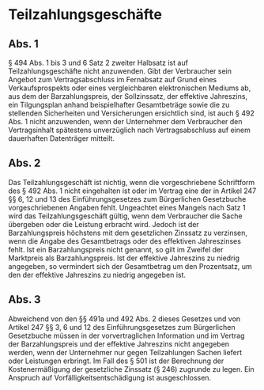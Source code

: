 # Teilzahlungsgeschäfte



## Abs. 1

 § 494 Abs. 1 bis 3 und 6 Satz 2 zweiter Halbsatz ist auf Teilzahlungsgeschäfte nicht anzuwenden. Gibt der Verbraucher sein Angebot zum Vertragsabschluss im Fernabsatz auf Grund eines Verkaufsprospekts oder eines vergleichbaren elektronischen Mediums ab, aus dem der Barzahlungspreis, der Sollzinssatz, der effektive Jahreszins, ein Tilgungsplan anhand beispielhafter Gesamtbeträge sowie die zu stellenden Sicherheiten und Versicherungen ersichtlich sind, ist auch § 492 Abs. 1 nicht anzuwenden, wenn der Unternehmer dem Verbraucher den Vertragsinhalt spätestens unverzüglich nach Vertragsabschluss auf einem dauerhaften Datenträger mitteilt.

## Abs. 2

 Das Teilzahlungsgeschäft ist nichtig, wenn die vorgeschriebene Schriftform des § 492 Abs. 1 nicht eingehalten ist oder im Vertrag eine der in Artikel 247 §§ 6, 12 und 13 des Einführungsgesetzes zum Bürgerlichen Gesetzbuche vorgeschriebenen Angaben fehlt. Ungeachtet eines Mangels nach Satz 1 wird das Teilzahlungsgeschäft gültig, wenn dem Verbraucher die Sache übergeben oder die Leistung erbracht wird. Jedoch ist der Barzahlungspreis höchstens mit dem gesetzlichen Zinssatz zu verzinsen, wenn die Angabe des Gesamtbetrags oder des effektiven Jahreszinses fehlt. Ist ein Barzahlungspreis nicht genannt, so gilt im Zweifel der Marktpreis als Barzahlungspreis. Ist der effektive Jahreszins zu niedrig angegeben, so vermindert sich der Gesamtbetrag um den Prozentsatz, um den der effektive Jahreszins zu niedrig angegeben ist.

## Abs. 3

 Abweichend von den §§ 491a und 492 Abs. 2 dieses Gesetzes und von Artikel 247 §§ 3, 6 und 12 des Einführungsgesetzes zum Bürgerlichen Gesetzbuche müssen in der vorvertraglichen Information und im Vertrag der Barzahlungspreis und der effektive Jahreszins nicht angegeben werden, wenn der Unternehmer nur gegen Teilzahlungen Sachen liefert oder Leistungen erbringt. Im Fall des § 501 ist der Berechnung der Kostenermäßigung der gesetzliche Zinssatz (§ 246) zugrunde zu legen. Ein Anspruch auf Vorfälligkeitsentschädigung ist ausgeschlossen. 

